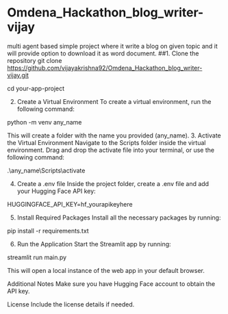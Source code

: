 # Omdena_Hackathon_blog_writer-vijay
multi agent based simple project where it write a blog on given topic and it will provide option to download it as word document.
##1. Clone the repository
git clone https://github.com/vijayakrishna92/Omdena_Hackathon_blog_writer-vijay.git 

cd your-app-project

2. Create a Virtual Environment
To create a virtual environment, run the following command:

python -m venv any_name

This will create a folder with the name you provided (any_name).
3. Activate the Virtual Environment
Navigate to the Scripts folder inside the virtual environment. Drag and drop the activate file into your terminal, or use the following command:

.\any_name\Scripts\activate

4. Create a .env file
Inside the project folder, create a .env file and add your Hugging Face API key:

HUGGINGFACE_API_KEY=hf_yourapikeyhere

5. Install Required Packages
Install all the necessary packages by running:

pip install -r requirements.txt

6. Run the Application
Start the Streamlit app by running:

streamlit run main.py

This will open a local instance of the web app in your default browser.

Additional Notes
Make sure you have Hugging Face account to obtain the API key.

License
Include the license details if needed.
